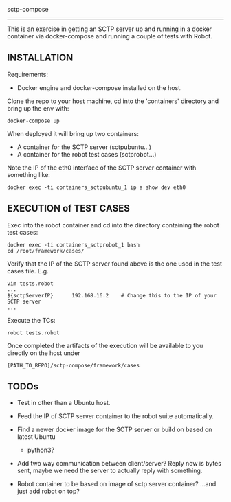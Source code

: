 sctp-compose
_______

This is an exercise in getting an SCTP server up and running in a docker container via docker-compose
and running a couple of tests with Robot.

INSTALLATION
------------
Requirements:
 - Docker engine and docker-compose installed on the host.

Clone the repo to your host machine, cd into the 'containers' directory and bring up the env with:
```
docker-compose up
```
When deployed it will bring up two containers:
 - A container for the SCTP server (sctpubuntu...)
 - A container for the robot test cases (sctprobot...)

Note the IP of the eth0 interface of the SCTP server container with something like:
```
docker exec -ti containers_sctpubuntu_1 ip a show dev eth0
```

EXECUTION of TEST CASES
-----------------------
Exec into the robot container and cd into the directory containing the robot test cases:
```
docker exec -ti containers_sctprobot_1 bash
cd /root/framework/cases/
```
Verify that the IP of the SCTP server found above is the one used in the test cases file. E.g.
```
vim tests.robot
...
${sctpServerIP}      192.168.16.2    # Change this to the IP of your SCTP server
...
```
Execute the TCs:
```
robot tests.robot
```
Once completed the artifacts of the execution will be available to you directly on the host under
```
[PATH_TO_REPO]/sctp-compose/framework/cases
```


TODOs
-----
- Test in other than a Ubuntu host.

- Feed the IP of SCTP server container to the robot suite automatically.

- Find a newer docker image for the SCTP server or build on based on latest Ubuntu
    - python3?

- Add two way communication between client/server?
  Reply now is bytes sent, maybe we need the server to actually reply with something.

- Robot container to be based on image of sctp server container? ...and just add robot on top?
